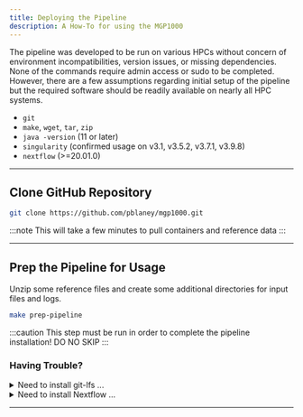 ```yaml
---
title: Deploying the Pipeline
description: A How-To for using the MGP1000
---
```


The pipeline was developed to be run on various HPCs without concern of environment incompatibilities, version issues, or missing dependencies. None of the commands require admin access or sudo to be completed. However, there are a few assumptions regarding initial setup of the pipeline but the required software should be readily available on nearly all HPC systems.

* `git`
* `make`, `wget`, `tar`, `zip`
* `java -version` (11 or later)
* `singularity` (confirmed usage on v3.1, v3.5.2, v3.7.1, v3.9.8)
* `nextflow` (>=20.01.0)

---

## Clone GitHub Repository

```sh
git clone https://github.com/pblaney/mgp1000.git
```
:::note
This will take a few minutes to pull containers and reference data
:::

---

## Prep the Pipeline for Usage

Unzip some reference files and create some additional directories for input files and logs.

```sh
make prep-pipeline
```
:::caution
This step must be run in order to complete the pipeline installation! DO NO SKIP
:::

### Having Trouble?

<details>
<summary>Need to install git-lfs ...</summary>
<br>
In an effort to containerize the pipeline further, all the necessary reference files and Singularity container images are maintained in the repository using Git's Large File Storage (LFS) extension.

# 

First, a quick test ...
```sh
git-lfs version
```
:::note
If this works, you're done! All is well and you can move on! If not, follow below ...
:::

# 

Install git-lfs Linux AMD64 binary executible file (v3.2.0). Other binary files available [here](https://github.com/git-lfs/git-lfs/releases)
```sh
make install-gitlfs-linuxamd64
```

# 

Move the `git-lfs` binary to a location on `$PATH`
```sh
mv git-lfs $HOME/bin
```

# 

Complete the install and configuration
```sh
git-lfs install
```

# 

Use `git-lfs` to complete the clone
```sh
git-lfs pull
```

</details>

<details>
<summary>Need to install Nextflow ...</summary>
<br>
It is always preferred to use your HPC's installed module of Nextflow. However, follow below for installation of the Nextflow binary. The most current version of Nextflow requires Java 11 or later. Therefore, the user may need to load this version of Java to complete the install.

```sh
make install-nextflow
```

# 

Move the `nextflow` binary to a location on `$PATH`
```sh
mv nextflow $HOME/bin
```

</details>

---
